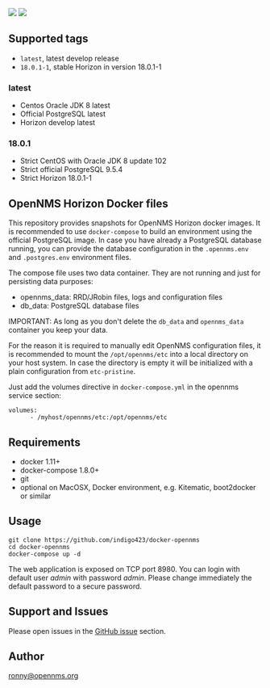 ![](https://images.microbadger.com/badges/image/indigo/docker-opennms.svg) ![](https://images.microbadger.com/badges/version/indigo/docker-opennms.svg)
## Supported tags

* `latest`, latest develop release
* `18.0.1-1`, stable Horizon in version 18.0.1-1

### latest

* Centos Oracle JDK 8 latest
* Official PostgreSQL latest
* Horizon develop latest

### 18.0.1

* Strict CentOS with Oracle JDK 8 update 102
* Strict official PostgreSQL 9.5.4
* Strict Horizon 18.0.1-1

## OpenNMS Horizon Docker files

This repository provides snapshots for OpenNMS Horizon docker images.
It is recommended to use `docker-compose` to build an environment using the official PostgreSQL image.
In case you have already a PostgreSQL database running, you can provide the database configuration in the `.opennms.env` and `.postgres.env` environment files.

The compose file uses two data container. They are not running and just for persisting data purposes:

* opennms_data: RRD/JRobin files, logs and configuration files
* db_data: PostgreSQL database files

IMPORTANT:
As long as you don't delete the `db_data` and `opennms_data` container you keep your data.

For the reason it is required to manually edit OpenNMS configuration files, it is recommended to mount the `/opt/opennms/etc` into a local directory on your host system. In case the directory is empty it will be initialized with a plain configuration from `etc-pristine`.

Just add the volumes directive in `docker-compose.yml` in the opennms service section:
```
volumes:
      - /myhost/opennms/etc:/opt/opennms/etc
```

## Requirements

* docker 1.11+
* docker-compose 1.8.0+
* git
* optional on MacOSX, Docker environment, e.g. Kitematic, boot2docker or similar

## Usage

```
git clone https://github.com/indigo423/docker-opennms
cd docker-opennms
docker-compose up -d
```

The web application is exposed on TCP port 8980. You can login with default user *admin* with password *admin*. Please change immediately the default password to a secure password.

## Support and Issues

Please open issues in the [GitHub issue](https://github.com/indigo423/docker-opennms) section.

## Author

ronny@opennms.org

